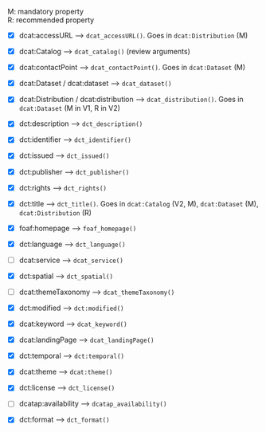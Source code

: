 
M: mandatory property  
R: recommended property  


- [x] dcat:accessURL --> `dcat_accessURL()`. Goes in `dcat:Distribution` (M)  
- [x] dcat:Catalog --> `dcat_catalog()` (review arguments)  
- [x] dcat:contactPoint --> `dcat_contactPoint()`. Goes in `dcat:Dataset` (M)  
- [x] dcat:Dataset / dcat:dataset --> `dcat_dataset()`  
- [x] dcat:Distribution / dcat:distribution --> `dcat_distribution()`. Goes in `dcat:Dataset` (M in V1, R in V2)  
- [x] dct:description --> `dct_description()`  
- [x] dct:identifier --> `dct_identifier()`  
- [x] dct:issued --> `dct_issued()`  
- [x] dct:publisher --> `dct_publisher()`  
- [x] dct:rights --> `dct_rights()`  
- [x] dct:title --> `dct_title()`. Goes in `dcat:Catalog` (V2, M), `dcat:Dataset` (M), `dcat:Distribution` (R)   


- [x] foaf:homepage --> `foaf_homepage()`  
- [x] dct:language --> `dct_language()`  
- [ ] dcat:service --> `dcat_service()`  
- [x] dct:spatial --> `dct_spatial()`  
- [ ] dcat:themeTaxonomy --> `dcat_themeTaxonomy()`  
- [x] dct:modified --> `dct:modified()`  


- [x] dcat:keyword --> `dcat_keyword()`  
- [x] dcat:landingPage --> `dcat_landingPage()`  
- [x] dct:temporal --> `dct:temporal()`  
- [x] dcat:theme --> `dcat:theme()`  


- [x] dct:license --> `dct_license()`  
- [ ] dcatap:availability --> `dcatap_availability()`  
- [x] dct:format --> `dct_format()`  






